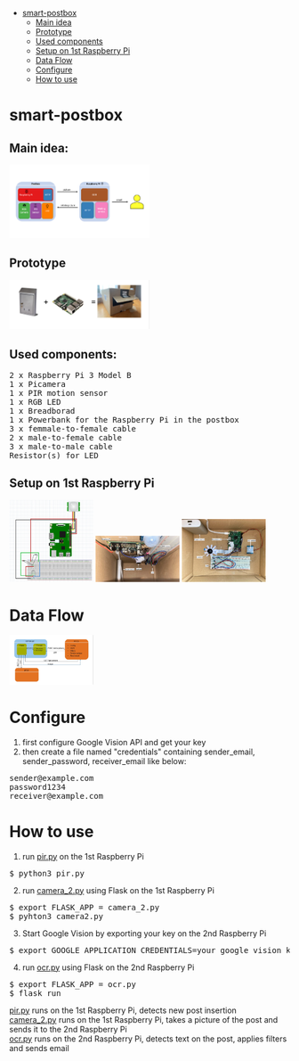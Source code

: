 - [smart-postbox](#smart-postbox)
  * [Main idea](#main-idea)
  * [Prototype](#prototype)
  * [Used components](#used-components)
  * [Setup on 1st Raspberry Pi](#setup-on-1st-raspberry-pi)
  * [Data Flow](#data-flow)
  * [Configure](#configure)
  * [How to use](#how-to-use)
 


# smart-postbox

## Main idea:
<img src="images/main_idea.png" width="50%" height="50%">

## Prototype
<img src="images/prototype.png" width="50%" height="50%">

## Used components:
<pre>
2 x Raspberry Pi 3 Model B
1 x Picamera
1 x PIR motion sensor
1 x RGB LED
1 x Breadborad
1 x Powerbank for the Raspberry Pi in the postbox
3 x femmale-to-female cable
2 x male-to-female cable
3 x male-to-male cable
Resistor(s) for LED
</pre>

## Setup on 1st Raspberry Pi
<img src="images/postbox_setup_circual_diagram.png" width="30%" height="30%">
<img src="images/setup.png" width="30%" height="30%">
<img src="images/setup_upside_down.png" width="30%" height="30%">

# Data Flow
<img src="images/data_flow.jpg" width="30%" height="30%">


# Configure
1. first configure Google Vision API and get your key
2. then create a file named "credentials" containing sender_email, sender_password, receiver_email like below:
<pre>
sender@example.com
password1234
receiver@example.com
</pre>

# How to use
1. run [pir.py](pir.py) on the 1st Raspberry Pi<br />
<pre>$ python3 pir.py</pre>
2. run [camera_2.py](camera_2.py) using Flask on the 1st Raspberry Pi <br />
<pre>
$ export FLASK_APP = camera_2.py
$ pyhton3 camera2.py
</pre>
3. Start Google Vision by exporting your key on the 2nd Raspberry Pi
<pre>$ export GOOGLE_APPLICATION_CREDENTIALS=your_google_vision_key.json</pre>
4. run [ocr.py](ocr.py) using Flask on the 2nd Raspberry Pi 
<pre>
$ export FLASK_APP = ocr.py
$ flask run
</pre>


[pir.py](pir.py) runs on the 1st Raspberry Pi, detects new post insertion <br />
[camera_2.py](camera_2.py) runs on the 1st Raspberry Pi, takes a picture of the post and sends it to the 2nd Raspberry Pi <br />
[ocr.py](ocr.py) runs on the 2nd Raspberry Pi, detects text on the post, applies filters and sends email<br /><br />

